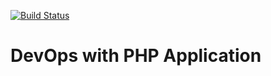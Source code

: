 [![Build Status](https://dev.azure.com/ezzybala/deploy%20php%20app%20from%20scratch/_apis/build/status%2Fezzybala.php-project?branchName=main)](https://dev.azure.com/ezzybala/deploy%20php%20app%20from%20scratch/_build/latest?definitionId=24&branchName=main)

# DevOps with PHP Application
